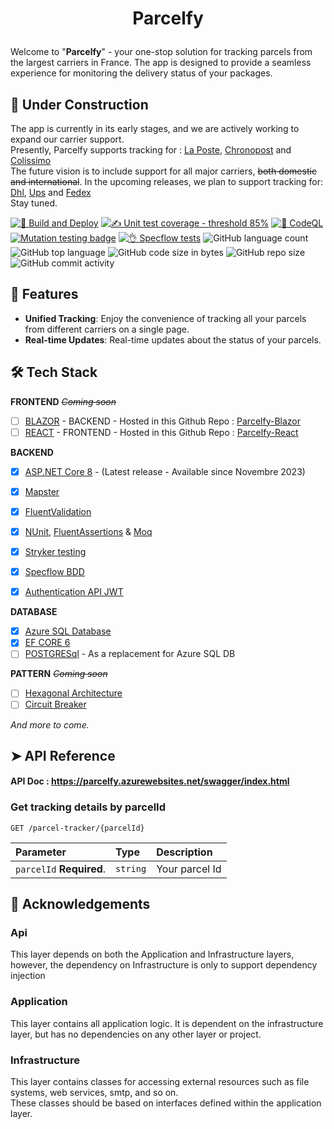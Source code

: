 # <p align="center">Parcelfy</p>
  
  
Welcome to "**Parcelfy**" - your one-stop solution for tracking parcels from the largest carriers in France. The app is designed to provide a seamless experience for monitoring the delivery status of your packages. 


## 🚧 Under Construction
The app is currently in its early stages, and we are actively working to expand our carrier support. <br/>
Presently, Parcelfy supports tracking for :
[La Poste](www.laposte.fr),
[Chronopost](www.chronopost.fr) and
[Colissimo](www.colissimo.fr)<br/>
The future vision is to include support for all major carriers, ~~both domestic and international~~. In the upcoming releases, we plan to support tracking for: 
[Dhl](www.dhl.com),
[Ups](www.ups.com) 
and [Fedex](www.fedex.com) <br/>
Stay tuned.


[![🚀 Build and Deploy](https://github.com/TheoImadLadal/parcelfy/actions/workflows/buildAndDeploy.yml/badge.svg)](https://github.com/TheoImadLadal/parcelfy/actions/workflows/buildAndDeploy.yml)
[![✍ Unit test coverage - threshold 85%](https://github.com/TheoImadLadal/parcelfy/actions/workflows/unitTestCoverage.yml/badge.svg)](https://github.com/TheoImadLadal/parcelfy/actions/workflows/unitTestCoverage.yml)
[![🔎 CodeQL](https://github.com/TheoImadLadal/parcelfy/actions/workflows/codeql.yml/badge.svg)](https://github.com/TheoImadLadal/parcelfy/actions/workflows/codeql.yml)
[![Mutation testing badge](https://img.shields.io/endpoint?style=flat&url=https%3A%2F%2Fbadge-api.stryker-mutator.io%2Fgithub.com%2FTheoImadLadal%2Fparcelfy%2Fmain)](https://dashboard.stryker-mutator.io/reports/github.com/TheoImadLadal/parcelfy/main)
[![👌 Specflow tests](https://github.com/TheoImadLadal/parcelfy/actions/workflows/specflow.yml/badge.svg)](https://github.com/TheoImadLadal/parcelfy/actions/workflows/specflow.yml)
![GitHub language count](https://img.shields.io/github/languages/count/theoimadladal/parcelfy)
![GitHub top language](https://img.shields.io/github/languages/top/theoimadladal/parcelfy)
![GitHub code size in bytes](https://img.shields.io/github/languages/code-size/theoimadladal/parcelfy)
![GitHub repo size](https://img.shields.io/github/repo-size/theoimadladal/parcelfy)
![GitHub commit activity](https://img.shields.io/github/commit-activity/w/theoimadladal/parcelfy)

## 🧐 Features    
- **Unified Tracking**: Enjoy the convenience of tracking all your parcels from different carriers on a single page.
- **Real-time Updates**: Real-time updates about the status of your parcels.

   
        
## 🛠️ Tech Stack

**FRONTEND** *~~Coming soon~~*

* [ ] [BLAZOR](https://dotnet.microsoft.com/en-us/apps/aspnet/web-apps/blazor) - BACKEND - Hosted in this Github Repo : [Parcelfy-Blazor](https://github.com/TheoImadLadal/parcelfy-blazor)
* [ ] [REACT](https://react.dev/) - FRONTEND - Hosted in this Github Repo : [Parcelfy-React](https://github.com/TheoImadLadal/parcelfy-react)

**BACKEND**

* [x] [ASP.NET Core 8](https://docs.microsoft.com/en-us/aspnet/core/introduction-to-aspnet-core) - (Latest release - Available since Novembre 2023)
* [x] [Mapster](https://github.com/MapsterMapper/Mapster)
* [x] [FluentValidation](https://fluentvalidation.net/)
* [x] [NUnit](https://nunit.org/), [FluentAssertions](https://fluentassertions.com/) & [Moq](https://github.com/moq)
* [X] [Stryker testing](https://stryker-mutator.io/)
* [X] [Specflow BDD](https://specflow.org/)
* [X] [Authentication API JWT](https://www.nuget.org/packages/Microsoft.AspNetCore.Authentication.JwtBearer/6.0.6)

 
**DATABASE**
* [x] [Azure SQL Database](https://azure.microsoft.com/fr-fr/products/azure-sql/database/)
* [x] [EF CORE 6](https://learn.microsoft.com/fr-fr/ef/core/what-is-new/ef-core-6.0/whatsnew)
* [ ] [POSTGRESql](https://www.postgresql.org/) - As a replacement for Azure SQL DB 

**PATTERN** *~~Coming soon~~*
* [ ] [Hexagonal Architecture](https://en.wikipedia.org/wiki/Hexagonal_architecture_(software))
* [ ] [Circuit Breaker](https://learn.microsoft.com/en-us/dotnet/architecture/microservices/implement-resilient-applications/implement-circuit-breaker-pattern)

*And more to come.*    
     

## ➤ API Reference 

#### API Doc : https://parcelfy.azurewebsites.net/swagger/index.html
### Get tracking details by parcelId
```http
GET /parcel-tracker/{parcelId}
```
| Parameter | Type     | Description                       |
| :-------- | :------- | :-------------------------------- |
| `parcelId` **Required**. | `string` |  Your parcel Id |
        
   
        
## 🙇 Acknowledgements      

### Api
This layer depends on both the Application and Infrastructure layers, however, the dependency on Infrastructure is only to support dependency injection

### Application
This layer contains all application logic. It is dependent on the infrastructure layer, but has no dependencies on any other layer or project.

### Infrastructure
This layer contains classes for accessing external resources such as file systems, web services, smtp, and so on. <br/>
These classes should be based on interfaces defined within the application layer.
        

        
